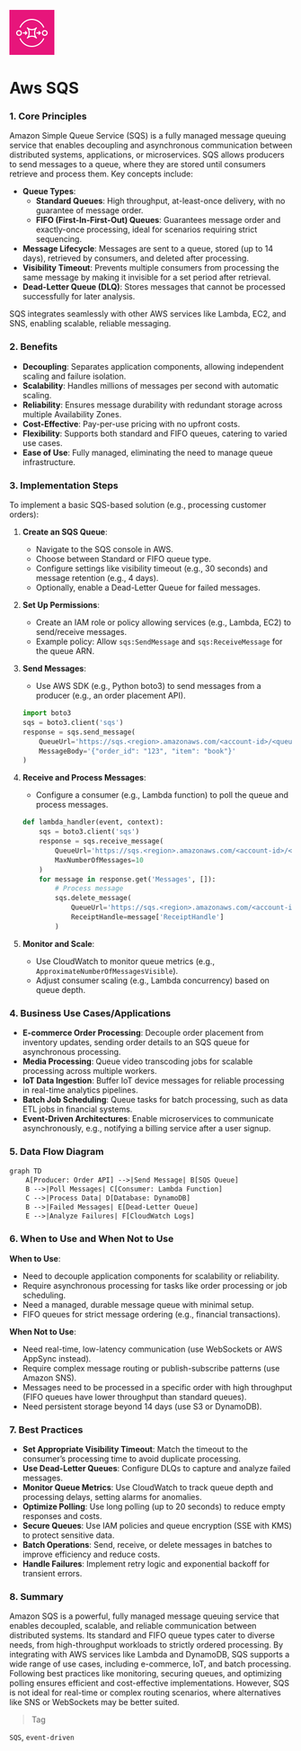 ![Simple Queue Service](../icons/Arch_App-Integration/32/Arch_Amazon-Simple-Queue-Service_32.svg)
       
# Aws SQS


### 1. Core Principles
Amazon Simple Queue Service (SQS) is a fully managed message queuing service that enables decoupling and asynchronous communication between distributed systems, applications, or microservices. SQS allows producers to send messages to a queue, where they are stored until consumers retrieve and process them. Key concepts include:

- **Queue Types**:
  - **Standard Queues**: High throughput, at-least-once delivery, with no guarantee of message order.
  - **FIFO (First-In-First-Out) Queues**: Guarantees message order and exactly-once processing, ideal for scenarios requiring strict sequencing.
- **Message Lifecycle**: Messages are sent to a queue, stored (up to 14 days), retrieved by consumers, and deleted after processing.
- **Visibility Timeout**: Prevents multiple consumers from processing the same message by making it invisible for a set period after retrieval.
- **Dead-Letter Queue (DLQ)**: Stores messages that cannot be processed successfully for later analysis.

SQS integrates seamlessly with other AWS services like Lambda, EC2, and SNS, enabling scalable, reliable messaging.

### 2. Benefits
- **Decoupling**: Separates application components, allowing independent scaling and failure isolation.
- **Scalability**: Handles millions of messages per second with automatic scaling.
- **Reliability**: Ensures message durability with redundant storage across multiple Availability Zones.
- **Cost-Effective**: Pay-per-use pricing with no upfront costs.
- **Flexibility**: Supports both standard and FIFO queues, catering to varied use cases.
- **Ease of Use**: Fully managed, eliminating the need to manage queue infrastructure.

### 3. Implementation Steps
To implement a basic SQS-based solution (e.g., processing customer orders):

1. **Create an SQS Queue**:
   - Navigate to the SQS console in AWS.
   - Choose between Standard or FIFO queue type.
   - Configure settings like visibility timeout (e.g., 30 seconds) and message retention (e.g., 4 days).
   - Optionally, enable a Dead-Letter Queue for failed messages.

2. **Set Up Permissions**:
   - Create an IAM role or policy allowing services (e.g., Lambda, EC2) to send/receive messages.
   - Example policy: Allow `sqs:SendMessage` and `sqs:ReceiveMessage` for the queue ARN.

3. **Send Messages**:
   - Use AWS SDK (e.g., Python boto3) to send messages from a producer (e.g., an order placement API).
   ```python
   import boto3
   sqs = boto3.client('sqs')
   response = sqs.send_message(
       QueueUrl='https://sqs.<region>.amazonaws.com/<account-id>/<queue-name>',
       MessageBody='{"order_id": "123", "item": "book"}'
   )
   ```

4. **Receive and Process Messages**:
   - Configure a consumer (e.g., Lambda function) to poll the queue and process messages.
   ```python
   def lambda_handler(event, context):
       sqs = boto3.client('sqs')
       response = sqs.receive_message(
           QueueUrl='https://sqs.<region>.amazonaws.com/<account-id>/<queue-name>',
           MaxNumberOfMessages=10
       )
       for message in response.get('Messages', []):
           # Process message
           sqs.delete_message(
               QueueUrl='https://sqs.<region>.amazonaws.com/<account-id>/<queue-name>',
               ReceiptHandle=message['ReceiptHandle']
           )
   ```

5. **Monitor and Scale**:
   - Use CloudWatch to monitor queue metrics (e.g., `ApproximateNumberOfMessagesVisible`).
   - Adjust consumer scaling (e.g., Lambda concurrency) based on queue depth.

### 4. Business Use Cases/Applications
- **E-commerce Order Processing**: Decouple order placement from inventory updates, sending order details to an SQS queue for asynchronous processing.
- **Media Processing**: Queue video transcoding jobs for scalable processing across multiple workers.
- **IoT Data Ingestion**: Buffer IoT device messages for reliable processing in real-time analytics pipelines.
- **Batch Job Scheduling**: Queue tasks for batch processing, such as data ETL jobs in financial systems.
- **Event-Driven Architectures**: Enable microservices to communicate asynchronously, e.g., notifying a billing service after a user signup.

### 5. Data Flow Diagram
```mermaid
graph TD
    A[Producer: Order API] -->|Send Message| B[SQS Queue]
    B -->|Poll Messages| C[Consumer: Lambda Function]
    C -->|Process Data| D[Database: DynamoDB]
    B -->|Failed Messages| E[Dead-Letter Queue]
    E -->|Analyze Failures| F[CloudWatch Logs]
```

### 6. When to Use and When Not to Use
**When to Use**:
- Need to decouple application components for scalability or reliability.
- Require asynchronous processing for tasks like order processing or job scheduling.
- Need a managed, durable message queue with minimal setup.
- FIFO queues for strict message ordering (e.g., financial transactions).

**When Not to Use**:
- Need real-time, low-latency communication (use WebSockets or AWS AppSync instead).
- Require complex message routing or publish-subscribe patterns (use Amazon SNS).
- Messages need to be processed in a specific order with high throughput (FIFO queues have lower throughput than standard queues).
- Need persistent storage beyond 14 days (use S3 or DynamoDB).

### 7. Best Practices
- **Set Appropriate Visibility Timeout**: Match the timeout to the consumer’s processing time to avoid duplicate processing.
- **Use Dead-Letter Queues**: Configure DLQs to capture and analyze failed messages.
- **Monitor Queue Metrics**: Use CloudWatch to track queue depth and processing delays, setting alarms for anomalies.
- **Optimize Polling**: Use long polling (up to 20 seconds) to reduce empty responses and costs.
- **Secure Queues**: Use IAM policies and queue encryption (SSE with KMS) to protect sensitive data.
- **Batch Operations**: Send, receive, or delete messages in batches to improve efficiency and reduce costs.
- **Handle Failures**: Implement retry logic and exponential backoff for transient errors.

### 8. Summary
Amazon SQS is a powerful, fully managed message queuing service that enables decoupled, scalable, and reliable communication between distributed systems. Its standard and FIFO queue types cater to diverse needs, from high-throughput workloads to strictly ordered processing. By integrating with AWS services like Lambda and DynamoDB, SQS supports a wide range of use cases, including e-commerce, IoT, and batch processing. Following best practices like monitoring, securing queues, and optimizing polling ensures efficient and cost-effective implementations. However, SQS is not ideal for real-time or complex routing scenarios, where alternatives like SNS or WebSockets may be better suited.

> Tag

`SQS`, `event-driven`